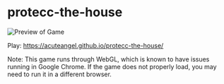 # protecc-the-house
![Preview of Game](./preview.gif)

Play:
https://acuteangel.github.io/protecc-the-house/

Note:
This game runs through WebGL, which is known to have issues running in Google Chrome. If the game does not properly load, you may need to run it in a different browser.
